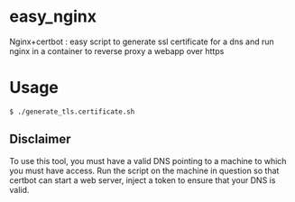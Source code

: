 # easy_nginx
Nginx+certbot : easy script to generate ssl certificate for a dns and run nginx in a container to reverse proxy a webapp over https

# Usage

```
$ ./generate_tls.certificate.sh
```

## Disclaimer

To use this tool, you must have a valid DNS pointing to a machine to which you must have access.
Run the script on the machine in question so that certbot can start a web server, inject a token to ensure that your DNS is valid.
